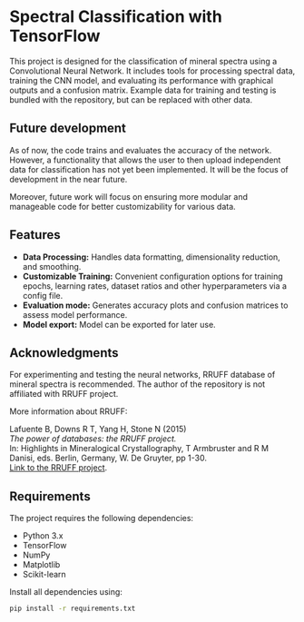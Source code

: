 # Spectral Classification with TensorFlow

This project is designed for the classification of mineral spectra using a Convolutional Neural Network. It includes tools for processing spectral data, training the CNN model, and evaluating its performance with graphical outputs and a confusion matrix. Example data for training and testing is bundled with the repository, but can be replaced with other data.

## Future development
As of now, the code trains and evaluates the accuracy of the network. However, a functionality that allows the user to then upload independent data for classification has not yet been implemented. It will be the focus of development in the near future.

Moreover, future work will focus on ensuring more modular and manageable code for better customizability for various data.

## Features

- **Data Processing:** Handles data formatting, dimensionality reduction, and smoothing.
- **Customizable Training:** Convenient configuration options for training epochs, learning rates, dataset ratios and other hyperparameters via a config file.
- **Evaluation mode:** Generates accuracy plots and confusion matrices to assess model performance.
- **Model export:** Model can be exported for later use.

## Acknowledgments

For experimenting and testing the neural networks, RRUFF database of mineral spectra is recommended. The author of the repository is not affiliated with RRUFF project.

More information about RRUFF:

Lafuente B, Downs R T, Yang H, Stone N (2015)  
*The power of databases: the RRUFF project.*  
In: Highlights in Mineralogical Crystallography, T Armbruster and R M Danisi, eds. Berlin, Germany, W. De Gruyter, pp 1-30.  
[Link to the RRUFF project](https://rruff.info/).

## Requirements

The project requires the following dependencies:
- Python 3.x
- TensorFlow
- NumPy
- Matplotlib
- Scikit-learn

Install all dependencies using:
```bash
pip install -r requirements.txt
